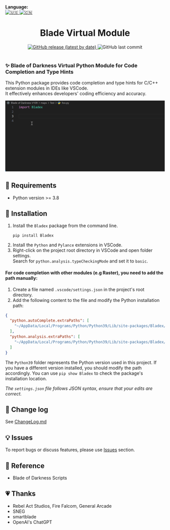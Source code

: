 <div align="left">
  <b>Language:</b><br />
  <a title="English" href="#">
    <img alt="🇺🇸" width="33" src="https://cdn.jsdelivr.net/npm/country-flag-emoji-json@2.0.0/dist/images/US.svg" />
  </a>
  <a title="中文" href="docs/zh-CN/README.md">
    <img alt="🇨🇳" width="33" src="https://cdn.jsdelivr.net/npm/country-flag-emoji-json@2.0.0/dist/images/CN.svg" />
  </a>
</div>

<h1 align="center">Blade Virtual Module</h1>

<div align="center">
  <a href="https://github.com/Sryml/blade-virtual-module/releases" target="_blank">
    <img alt="GitHub release (latest by date)"
      src="https://img.shields.io/github/v/release/sryml/blade-virtual-module?style=social">
  </a>

  <img alt="GitHub last commit" src="https://img.shields.io/github/last-commit/sryml/blade-virtual-module?style=social">

</div>

<br>

### ✨ Blade of Darkness Virtual Python Module for Code Completion and Type Hints

This Python package provides code completion and type hints for C/C++ extension modules in IDEs like VSCode.  
It effectively enhances developers' coding efficiency and accuracy.

<img src="https://github.com/Sryml/blade-virtual-module/blob/main/demo1.gif" width="800" />

## 🌟 Requirements

- Python version >= 3.8

## 📖 Installation

1. Install the `Bladex` package from the command line.
   ```batch
   pip install Bladex
   ```
2. Install the `Python` and `Pylance` extensions in VSCode.
3. Right-click on the project root directory in VSCode and open folder settings.  
   Search for `python.analysis.typeCheckingMode` and set it to `basic`.

#### For code completion with other modules (e.g Raster), you need to add the path manually:

1. Create a file named `.vscode/settings.json` in the project's root directory.
2. Add the following content to the file and modify the Python installation path:

```json
{
  "python.autoComplete.extraPaths": [
    "~/AppData/Local/Programs/Python/Python39/Lib/site-packages/Bladex/__ext__"
  ],
  "python.analysis.extraPaths": [
    "~/AppData/Local/Programs/Python/Python39/Lib/site-packages/Bladex/__ext__"
  ]
}
```

The `Python39` folder represents the Python version used in this project. If you have a different version installed, you should modify the path accordingly.
You can use `pip show Bladex` to check the package's installation location.

_The `settings.json` file follows JSON syntax, ensure that your edits are correct._

## 📃 Change log

See [ChangeLog.md](ChangeLog.md)

## 💡 Issues

To report bugs or discuss features, please use [Issues](https://github.com/Sryml/blade-virtual-module/issues) section.

## 📄 Reference

- Blade of Darkness Scripts

## 💗 Thanks

- Rebel Act Studios, Fire Falcom, General Arcade
- SNEG
- smartblade
- OpenAI's ChatGPT
